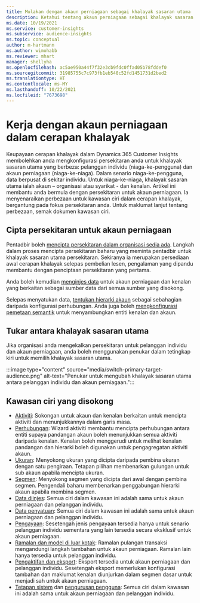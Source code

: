 ```yaml
---
title: Mulakan dengan akaun perniagaan sebagai khalayak sasaran utama
description: Ketahui tentang akaun perniagaan sebagai khalayak sasaran utama Dynamics 365 Customer Insights.
ms.date: 10/19/2021
ms.service: customer-insights
ms.subservice: audience-insights
ms.topic: conceptual
author: m-hartmann
ms.author: wimohabb
ms.reviewer: mhart
manager: shellyha
ms.openlocfilehash: ac5ae950a44f7f32e3cb9fdc0ffad05b78fddef0
ms.sourcegitcommit: 31985755c7c973fb1eb540c52fd1451731d2bed2
ms.translationtype: HT
ms.contentlocale: ms-MY
ms.lasthandoff: 10/22/2021
ms.locfileid: "7673698"
---
```

# <a name="work-with-business-accounts-in-audience-insights"></a>Kerja dengan akaun perniagaan dalam cerapan khalayak

Keupayaan cerapan khalayak dalam Dynamics 365 Customer Insights membolehkan anda mengkonfigurasi persekitaran anda untuk khalayak sasaran utama yang berbeza: pelanggan individu (niaga-ke-pengguna) dan akaun perniagaan (niaga-ke-niaga). Dalam senario niaga-ke-pengguna, data berpusat di sekitar individu. Untuk niaga-ke-niaga, khalayak sasaran utama ialah akaun – organisasi atau syarikat - dan kenalan. Artikel ini membantu anda bermula dengan persekitaran untuk akaun perniagaan. Ia menyenaraikan perbezaan untuk kawasan ciri dalam cerapan khalayak, bergantung pada fokus persekitaran anda. Untuk maklumat lanjut tentang perbezaan, semak dokumen kawasan ciri. 

## <a name="create-an-environment-for-business-accounts"></a>Cipta persekitaran untuk akaun perniagaan

Pentadbir boleh [mencipta persekitaran dalam organisasi sedia ada](create-environment.md). Langkah dalam proses mencipta persekitaran baharu yang meminta pentadbir untuk khalayak sasaran utama persekitaran. Sekiranya ia merupakan persediaan awal cerapan khalayak selepas pembelian lesen, pengalaman yang dipandu membantu dengan penciptaan persekitaran yang pertama.

Anda boleh kemudian [menginjes data](data-sources.md) untuk akaun perniagaan dan kenalan yang berkaitan sebagai sumber data dari semua sumber yang disokong.

Selepas menyatukan data, [tentukan hierarki akaun](relationships.md#set-up-account-hierarchies) sebagai sebahagian daripada konfigurasi perhubungan. Anda juga boleh [mengkonfigurasi pemetaan semantik](semantic-mappings.md) untuk menyambungkan entiti kenalan dan akaun. 

## <a name="switch-between-primary-target-audience"></a>Tukar antara khalayak sasaran utama

Jika organisasi anda mengekalkan persekitaran untuk pelanggan individu dan akaun perniagaan, anda boleh menggunakan penukar dalam tetingkap kiri untuk memilih khalayak sasaran utama.

:::image type="content" source="media/switch-primary-target-audience.png" alt-text="Penukar untuk mengubah khalayak sasaran utama antara pelanggan individu dan akaun perniagaan.":::

## <a name="supported-feature-areas"></a>Kawasan ciri yang disokong

- [Aktiviti](activities.md): Sokongan untuk akaun dan kenalan berkaitan untuk mencipta aktiviti dan menunjukkannya dalam garis masa.
- [Perhubungan](relationships.md): Wizard aktiviti membantu mencipta perhubungan antara entiti supaya pandangan akaun boleh menunjukkan semua aktiviti daripada kenalan. Kenalan boleh menggerudi untuk melihat kenalan pandangan dan hierarki boleh digunakan untuk pengagregatan aktiviti akaun.
- [Ukuran](measures.md): Menyokong ukuran yang dicipta daripada pembina ukuran dengan satu pengiraan. Tetapan pilihan membenarkan gulungan untuk sub akaun apabila mencipta ukuran.
- [Segmen](segments.md): Menyokong segmen yang dicipta dari awal dengan pembina segmen. Pengendali baharu membenarkan penggabungan hierarki akaun apabila membina segmen.
- [Data diinjes](data-sources.md): Semua ciri dalam kawasan ini adalah sama untuk akaun perniagaan dan pelanggan individu.
- [Data penyatuan](data-unification.md): Semua ciri dalam kawasan ini adalah sama untuk akaun perniagaan dan pelanggan individu.
- [Pengayaan](enrichment-hub.md): Sesetengah jenis pengayaan tersedia hanya untuk senario pelanggan individu sementara yang lain tersedia secara eksklusif untuk akaun perniagaan.
- [Ramalan dan model di luar kotak](predictions-overview.md): Ramalan pulangan transaksi mengandungi langkah tambahan untuk akaun perniagaan. Ramalan lain hanya tersedia untuk pelanggan individu.
- [Pengaktifan dan eksport](export-destinations.md): Eksport tersedia untuk akaun perniagaan dan pelanggan individu. Sesetengah eksport memerlukan konfigurasi tambahan dan maklumat kenalan diunjurkan dalam segmen dasar untuk menjadi sah untuk akaun perniagaan.
- [Tetapan sistem](system.md) dan [pengurusan pengguna](permissions.md): Semua ciri dalam kawasan ini adalah sama untuk akaun perniagaan dan pelanggan individu.

